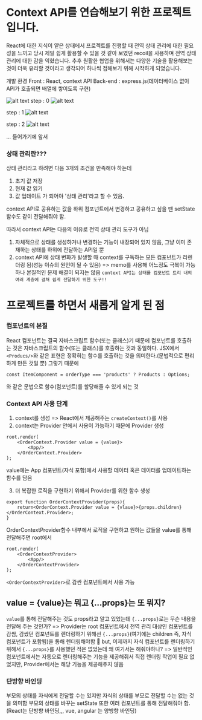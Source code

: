 # Context API를 연습해보기 위한 프로젝트입니다.

React에 대한 지식이 얕은 상태에서 프로젝트를 진행할 때 전역 상태 관리에 대한 필요성을 느끼고 당시 제일 쉽게 활용할 수 있을 것 같아 보였던 recoil을 사용하며 전역 상태 관리에 대한 감을 익혔습니다. 추후 원활한 협업을 위해서는 다양한 기술을 활용해보는 것이 더욱 유리할 것이라고 생각되어 하나씩 접해보기 위해 시작하게 되었습니다.

개발 환경
Front : React, context API
Back-end : express.js(데이터베이스 없이 API가 호출되면 배열에 쌓이도록 구현)

![alt text](image-3.png)
step : 0
![alt text](image.png)

step : 1
![alt text](image-1.png)

step : 2
![alt text](image-2.png)

... 들어가기에 앞서

### 상태 관리란???

상태 관리라고 하려면 다음 3개의 조건을 만족해야 하는데

1. 초기 값 저장
2. 현재 값 읽기
3. 값 업데이트
   가 되어야 '상태 관리'라고 할 수 있음.

context API로 공유하는 값을 하위 컴포넌트에서 변경하고 공유하고 싶을 땐 setState 함수도 같이 전달해줘야 함.

따라서 context API는 다음의 이유로 전역 상태 관리 도구가 아님

1. 자체적으로 상태를 생성하거나 변경하는 기능이 내장되어 있지 않음, 그냥 이미 존재하는 상태를 하위에 전달하는 API일 뿐
2. context API에 상태 변화가 발생할 때 context를 구독하는 모든 컴포넌트가 리렌더링 됨(성능 이슈의 원인이 될 수 있음)
   => memo를 사용해 어느정도 극복이 가능하나 본질적인 문제 해결이 되지는 않음
   `context API는 상태를 컴포넌트 트리 내의 여러 계층에 걸쳐 쉽게 전달하기 위한 도구!!`

# 프로젝트를 하면서 새롭게 알게 된 점

### 컴포넌트의 본질

React 컴포넌트는 결국 자바스크립트 함수(또는 클래스)기 때문에 컴포넌트를 호출하는 것은 자바스크립트의 함수(또는 클래스)를 호출하는 것과 동일하다.
JSX에서 `<Producs/>`와 같은 표현은 정확히는 함수를 호출하는 것을 의미한다.(문법적으로 편리하게 만든 것일 뿐)
그렇기 때문에

```
const ItemComponent = orderType === 'products' ? Products : Options;
```

와 같은 문법으로 함수(컴포넌트)를 할당해줄 수 있게 되는 것

### Context API 사용 단계

1. context를 생성 => React에서 제공해주는 `createContext()`를 사용
2. context는 Provider 안에서 사용이 가능하기 때문에 Provider 생성

```
root.render(
    <OrderContext.Provider value = {value}>
        <App/>
    </OrderContext.Provider>
);
```

value에는 App 컴포넌트(자식 포함)에서 사용할 데이터 혹은 데이터를 업데이트하는 함수를 담음

3. 더 복잡한 로직을 구현하기 위해서 Provider를 위한 함수 생성

```
export function OrderContextProvider(props){
    return<OrderContext.Provider value = {vlaue}>{props.children}</OrderContext.Provider>;
}
```

OrderContextProvider함수 내부에서 로직을 구현하고 원하는 값들을 value를 통해 전달해주면 root에서

```
root.render(
    <OrderContextProvider>
        <App/>
    </OrderContextProvider>
);
```

`<OrderContextProvider>`로 감싼 컴포넌트에서 사용 가능

## value = {value}는 뭐고 {...props}는 또 뭐지?

`value`를 통해 전달해주는 것도 props라고 알고 있었는데 `{...props}`로는 무슨 내용을 전달해 주는 것인가?
=> Provider는 root 컴포넌트에서 전역 관리 대상인 컴포넌트를 감쌈,
감쌌던 컴포넌트를 렌더링하기 위해선 `{...props}`(여기에는 children 즉, 자식 컴포넌트가 포함됨)을 통해 렌더링해야함
🔴 but, 이제까지 자식 컴포넌트를 렌더링하기 위해서 `{...props}`를 사용했던 적은 없었는데 왜 여기서는 해줘야하나?
=> 일반적인 컴포넌트에서는 자동으로 렌더링해주는 기능을 제공해줘서 직접 렌더링 작업이 필요 없었지만, Provider에서는 해당 기능을 제공해주지 않음

### 단방향 바인딩

부모의 상태를 자식에게 전달할 수는 있지만 자식의 상태를 부모로 전달할 수는 없는 것을 의미함
부모의 상태를 바꾸는 setState 또한 여러 컴포넌트를 통해 전달해줘야 함.
(React는 단방향 바인딩,,, vue, angular 는 양방향 바인딩)
